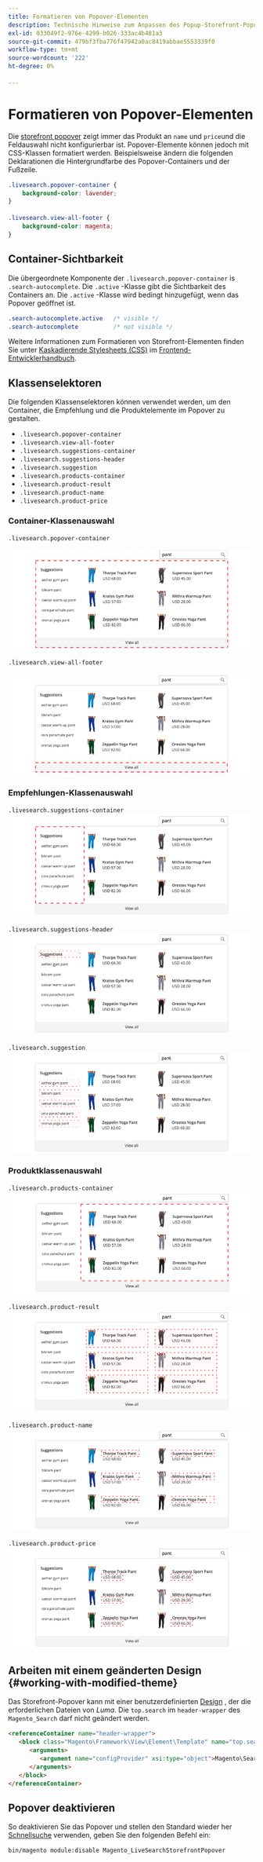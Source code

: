 ```yaml
---
title: Formatieren von Popover-Elementen
description: Technische Hinweise zum Anpassen des Popup-Storefront-Popup für die Live-Suche.
exl-id: 033049f2-976e-4299-b026-333ac4b481a3
source-git-commit: 479bf3fba776f47942a0ac8419abbae5553339f0
workflow-type: tm+mt
source-wordcount: '222'
ht-degree: 0%

---
```


# Formatieren von Popover-Elementen

Die [storefront popover](storefront-popover.md) zeigt immer das Produkt an `name` und `price`und die Feldauswahl nicht konfigurierbar ist. Popover-Elemente können jedoch mit CSS-Klassen formatiert werden. Beispielsweise ändern die folgenden Deklarationen die Hintergrundfarbe des Popover-Containers und der Fußzeile.

```css
.livesearch.popover-container {
    background-color: lavender;
}

.livesearch.view-all-footer {
    background-color: magenta;
}
```

## Container-Sichtbarkeit

Die übergeordnete Komponente der `.livesearch.popover-container` is `.search-autocomplete`.  Die `.active` -Klasse gibt die Sichtbarkeit des Containers an. Die `.active` -Klasse wird bedingt hinzugefügt, wenn das Popover geöffnet ist.

```css
.search-autocomplete.active   /* visible */
.search-autocomplete          /* not visible */
```

Weitere Informationen zum Formatieren von Storefront-Elementen finden Sie unter [Kaskadierende Stylesheets (CSS)](https://devdocs.magento.com/guides/v2.4/frontend-dev-guide/css-topics/css-overview.html) im [Frontend-Entwicklerhandbuch](https://devdocs.magento.com/guides/v2.4/frontend-dev-guide/bk-frontend-dev-guide.html).

## Klassenselektoren

Die folgenden Klassenselektoren können verwendet werden, um den Container, die Empfehlung und die Produktelemente im Popover zu gestalten.

* `.livesearch.popover-container`
* `.livesearch.view-all-footer`
* `.livesearch.suggestions-container`
* `.livesearch.suggestions-header`
* `.livesearch.suggestion`
* `.livesearch.products-container`
* `.livesearch.product-result`
* `.livesearch.product-name`
* `.livesearch.product-price`

### Container-Klassenauswahl

`.livesearch.popover-container`

![Popover-Container](assets/livesearch-popover-container.png)

`.livesearch.view-all-footer`

![Alle Fußzeilen anzeigen](assets/livesearch-view-all-footer.png)

### Empfehlungen-Klassenauswahl

`.livesearch.suggestions-container`
![Container mit Empfehlungen](assets/livesearch-suggestions-container.png)

`.livesearch.suggestions-header`
![Kopfzeile für Vorschläge](assets/livesearch-suggestions-header.png)

`.livesearch.suggestion`
![Empfehlung](assets/livesearch-suggestion.png)

### Produktklassenauswahl

`.livesearch.products-container`
![Produktcontainer](assets/livesearch-product-container.png)

`.livesearch.product-result`
![Produktergebnis](assets/livesearch-product-result.png)

`.livesearch.product-name`
![Produktname](assets/livesearch-product-name.png)

`.livesearch.product-price`
![Produktpreis](assets/livesearch-product-price.png)

## Arbeiten mit einem geänderten Design {#working-with-modified-theme}

Das Storefront-Popover kann mit einer benutzerdefinierten [Design](https://devdocs.magento.com/guides/v2.3/frontend-dev-guide/themes/theme-overview.html) , der die erforderlichen Dateien von *Luma*. Die `top.search` im `header-wrapper` des `Magento_Search` darf nicht geändert werden.

```html
<referenceContainer name="header-wrapper">
   <block class="Magento\Framework\View\Element\Template" name="top.search" as="topSearch" template="Magento_Search::form.mini.phtml">
      <arguments>
         <argument name="configProvider" xsi:type="object">Magento\Search\ViewModel\ConfigProvider</argument>
      </arguments>
   </block>
</referenceContainer>
```

## Popover deaktivieren

So deaktivieren Sie das Popover und stellen den Standard wieder her [Schnellsuche](https://docs.magento.com/user-guide/catalog/search-quick.html) verwenden, geben Sie den folgenden Befehl ein:

```bash
bin/magento module:disable Magento_LiveSearchStorefrontPopover
```
